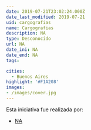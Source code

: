 ```yaml
---
date: 2019-07-21T23:02:24.000Z
date_last_modified: 2019-07-21
uid: cargografias
name: Cargografias
description: NA
type: Desconocido
url: NA
date_ini: NA
date_end: NA
tags:

cities: 
  - Buenos Aires
highlight: '#F1A208'
images:
- /images/cover.jpg
---
```


Esta iniciativa fue realizada por:

- [NA](/i/iniciativa.html)
